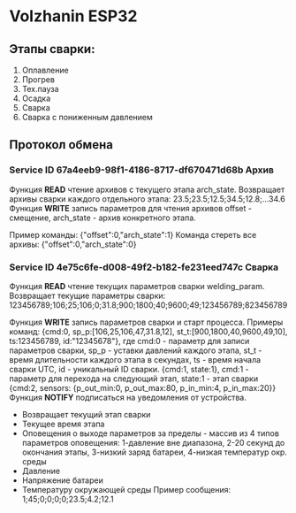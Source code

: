 # Volzhanin ESP32
## Этапы сварки: 
 1. Оплавление
 2. Прогрев
 3. Тех.пауза
 4. Осадка
 5. Сварка
 6. Сварка с пониженным давлением
## Протокол обмена

### Service ID 67a4eeb9-98f1-4186-8717-df670471d68b Архив
Функция **READ** чтение архивов с текущего этапа arch_state.
Возвращает архивы сварки каждого отдельного этапа: 23.5;23.5;12.5;34.5;12.8;...34.6
Функция **WRITE** запись параметров для чтения архивов offset - смещение, arch_state - архив конкретного этапа.

Пример команды: {"offset":0,"arch_state":1}
Команда стереть все архивы: {"offset":0,"arch_state":0}

### Service ID 4e75c6fe-d008-49f2-b182-fe231eed747c Сварка
Функция **READ** чтение текущих параметров сварки welding_param.
Возвращает текущие параметры сварки: 123456789;106;25;106;0;31.8;900;1800;40;9600;49;123456789;823456789

Функция **WRITE** запись параметров сварки и старт процесса.
Примеры команд: 
{cmd:0, sp_p:[106,25,106,47,31.8,12], st_t:[900,1800,40,9600,49,10], ts:123456789, id:"12345678"}, где cmd:0 - параметр для записи параметров сварки, sp_p - уставки давлений каждого этапа, st_t - время длительности каждого этапа в секундах, ts - время начала сварки UTC, id - уникальный ID сварки.
{cmd:1, state:1}, cmd:1 - параметр для перехода на следующий этап, state:1 - этап сварки
{cmd:2, sensors: {p_out_min:0, p_out_max:80, p_in_min:4, p_in_max:20}}
Функция **NOTIFY** подписаться на уведомления от устройства.
 - Возвращает текущий этап сварки
 - Текущее время этапа
 - Оповещения о выходе параметров за пределы - массив из 4 типов параметров оповещения: 1-давление вне диапазона, 2-20 секунд до окончания этапы, 3-низкий заряд батареи, 4-низкая температур окр. среды
 - Давление
 - Напряжение батареи 
 - Температуру окружающей среды
Пример сообщения: 1;45;0;0;0;0;23.5;4.2;12.1
